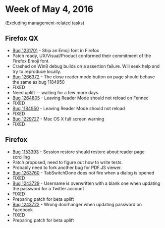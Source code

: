 # Week of May 4, 2016

(Excluding management-related tasks)

## Firefox QX

* [Bug 1231701](https://bugzil.la/1231701) - Ship an Emoji font in Firefox
 * Patch ready, UX/Visual/Product conformed their commitment of the Firefox Emoji font.
 * Crashed on Win8 debug builds on a assertion failure. Will seek help and try to reproduce locally.
* [Bug 1266372](https://bugzil.la/1266372) - The close reader mode button on page should behave the same as bug 1184950
 * FIXED
 * Need uplift -- waiting for a few more days.
* [Bug 1264805](https://bugzil.la/1264805) - Leaving Reader Mode should not reload on Fennec
 * FIXED
* [Bug 1184950](https://bugzil.la/1184950) - Leaving Reader Mode should not reload
 * FIXED
* [Bug 1229727](https://bugzil.la/1229727) - Mac OS X full screen warning
 * FIXED

## Firefox

* [Bug 1153393](https://bugzil.la/1153393) - Session restore should restore about:reader page scrolling
 * Patch proposed, need to figure out how to write tests.
 * Probably need to fork another bug for PDF.JS viewer.
* [Bug 1263760](https://bugzil.la/1263760) - TabSwitchDone does not fire when a dialog is opened
 * FIXED
* [Bug 1243729](https://bugzil.la/1243729) - Username is overwritten with a blank one when updating the password for a Twitter account
 * FIXED
 * Preparing patch for beta uplift
* [Bug 1243722](https://bugzil.la/1243722) - Wrong doorhanger when updating password on Facebook
 * FIXED
 * Preparing patch for beta uplift
